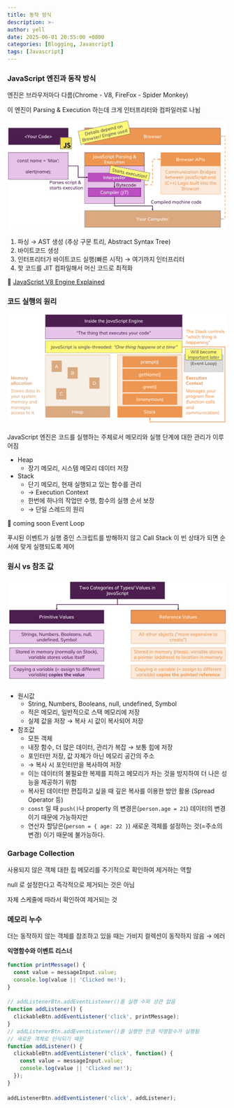 ```yaml
---
title: 동작 방식
description: >-
author: yell
date: 2025-06-01 20:55:00 +0800
categories: [Blogging, Javascript]
tags: [Javascript]
---
```


### JavaScript 엔진과 동작 방식

엔진은 브라우저마다 다름(Chrome - V8, FireFox - Spider Monkey)

이 엔진이 Parsing & Execution 하는데 크게 인터프리터와 컴파일러로 나뉨

![image.png](/assets/img/categories/js/img_005_01.png)

1. 파싱 → AST 생성 (추상 구문 트리, Abstract Syntax Tree)
2. 바이트코드 생성
3. 인터프리터가 바이트코드 실행(빠른 시작) → 여기까지 인터프리터
4. 핫 코드를 JIT 컴파일해서 머신 코드로 최적화

🔗 [JavaScript V8 Engine Explained](https://hackernoon.com/javascript-v8-engine-explained-3f940148d4ef)

### 코드 실행의 원리

![image.png](/assets/img/categories/js/img_005_02.png)

JavaScript 엔진은 코드를 실행하는 주체로서 메모리와 실행 단계에 대한 관리가 이루어짐

- Heap
    - 장기 메모리, 시스템 메모리 데이터 저장
- Stack
    - 단기 메모리, 현재 실행되고 있는 함수를 관리
    - → Execution Context
    - 한번에 하나의 작업만 수행, 함수의 실행 순서 보장
    - → 단일 스레드의 원리

🧚 coming soon Event Loop

푸시된 이벤트가 실행 중인 스크립트를 방해하지 않고 Call Stack 이 빈 상태가 되면 순서에 맞게 실행되도록 제어

### 원시 vs 참조 값

![image.png](/assets/img/categories/js/img_005_03.png)

- 원시값
    - String, Numbers, Booleans, null, undefined, Symbol
    - 적은 메모리, 일반적으로 스택 메모리에 저장
    - 실제 값을 저장 → 복사 시 값이 복사되어 저장
- 참조값
    - 모든 객체
    - 내장 함수, 더 많은 데이터, 관리가 복잡 → 보통 힙에 저장
    - 포인터만 저장, 값 자체가 아닌 메모리 공간의 주소
    - → 복사 시 포인터만을 복사하여 저장
    - 이는 데이터의 불필요한 복제를 피하고 메모리가 차는 것을 방지하여 더 나은 성능을 제공하기 위함
    - 복사된 데이터만 편집하고 싶을 때 깊은 복사를 이용한 방안 활용 (Spread Operator 등)
    - `const` 일 때 `push()`나 property 의 변경은(`person.age = 21`) 데이터의 변경이기 때문에 가능하지만
    - 연산자 할당은(`person = { age: 22 }`) 새로운 객체를 설정하는 것(=주소의 변경) 이기 때문에 불가능하다.

### Garbage Collection

사용되지 않은 객체 대한 힙 메모리를 주기적으로 확인하여 제거하는 역할

null 로 설정한다고 즉각적으로 제거되는 것은 아님

자체 스케줄에 따라서 확인하여 제거되는 것

### 메모리 누수

더는 동작하지 않는 객체를 참조하고 있을 때는 가비지 컬렉션이 동작하지 않음 → 에러

**익명함수와 이벤트 리스너**

```jsx
function printMessage() {
  const value = messageInput.value;
  console.log(value || 'Clicked me!');
}

// addListenerBtn.addEventListener()를 실행 수와 상관 없음
function addListener() {
  clickableBtn.addEventListener('click', printMessage);
}
// addListenerBtn.addEventListener()를 실행한 만큼 익명함수가 실행됨 
// 새로운 객체로 인식되기 때문
function addListener() {
  clickableBtn.addEventListener('click', function() {
    const value = messageInput.value;
    console.log(value || 'Clicked me!');
  });
}

addListenerBtn.addEventListener('click', addListener);
```
